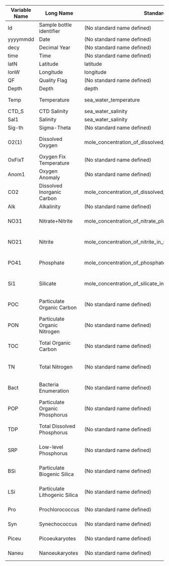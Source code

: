 | Variable Name | Long Name                      | Standard Name                                                 | Unit                       |
| ------------- | ------------------------------ | ------------------------------------------------------------- | -------------------------- |
| Id            | Sample bottle identifier       | (No standard name defined)                                    | (No unit)                  |
| yyyymmdd      | Date                           | (No standard name defined)                                    | (No unit)                  |
| decy          | Decimal Year                   | (No standard name defined)                                    | (No unit)                  |
| time          | Time                           | (No standard name defined)                                    | (No unit)                  |
| latN          | Latitude                       | latitude                                                      | Degrees N                  |
| lonW          | Longitude                      | longitude                                                     | Degrees W                  |
| QF            | Quality Flag                   | (No standard name defined)                                    | (No unit)                  |
| Depth         | Depth                          | depth                                                         | Meters                     |
| Temp          | Temperature                    | sea_water_temperature                                         | Degrees Celsius            |
| CTD_S         | CTD Salinity                   | sea_water_salinity                                            | (No unit)                  |
| Sal1          | Salinity                       | sea_water_salinity                                            | (No unit)                  |
| Sig-th        | Sigma-Theta                    | (No standard name defined)                                    | (No unit)                  |
| O2(1)         | Dissolved Oxygen               | mole_concentration_of_dissolved_molecular_oxygen_in_sea_water | Micromoles per kilogram    |
| OxFixT        | Oxygen Fix Temperature         | (No standard name defined)                                    | Degrees Celsius            |
| Anom1         | Oxygen Anomaly                 | (No standard name defined)                                    | (No unit)                  |
| CO2           | Dissolved Inorganic Carbon     | mole_concentration_of_dissolved_inorganic_carbon_in_sea_water | Micromoles per kilogram    |
| Alk           | Alkalinity                     | (No standard name defined)                                    | (No unit)                  |
| NO31          | Nitrate+Nitrite                | mole_concentration_of_nitrate_plus_nitrite_in_sea_water       | Micromoles per kilogram    |
| NO21          | Nitrite                        | mole_concentration_of_nitrite_in_sea_water                    | Micromoles per kilogram    |
| PO41          | Phosphate                      | mole_concentration_of_phosphate_in_sea_water                  | Micromoles per kilogram    |
| Si1           | Silicate                       | mole_concentration_of_silicate_in_sea_water                   | Micromoles per kilogram    |
| POC           | Particulate Organic Carbon     | (No standard name defined)                                    | Micrograms per kilogram    |
| PON           | Particulate Organic Nitrogen   | (No standard name defined)                                    | Micrograms per kilogram    |
| TOC           | Total Organic Carbon           | (No standard name defined)                                    | Micromoles per kilogram    |
| TN            | Total Nitrogen                 | (No standard name defined)                                    | Micromoles per kilogram    |
| Bact          | Bacteria Enumeration           | (No standard name defined)                                    | Cells \* 10^8 per kilogram |
| POP           | Particulate Organic Phosphorus | (No standard name defined)                                    | Micromoles per kilogram    |
| TDP           | Total Dissolved Phosphorus     | (No standard name defined)                                    | Nanomoles per kilogram     |
| SRP           | Low-level Phosphorus           | (No standard name defined)                                    | Nanomoles per kilogram     |
| BSi           | Particulate Biogenic Silica    | (No standard name defined)                                    | Micromoles per kilogram    |
| LSi           | Particulate Lithogenic Silica  | (No standard name defined)                                    | Micromoles per kilogram    |
| Pro           | Prochlorococcus                | (No standard name defined)                                    | Cells per milliliter       |
| Syn           | Synechococcus                  | (No standard name defined)                                    | Cells per milliliter       |
| Piceu         | Picoeukaryotes                 | (No standard name defined)                                    | Cells per milliliter       |
| Naneu         | Nanoeukaryotes                 | (No standard name defined)                                    | Cells per milliliter       |

